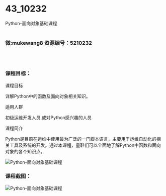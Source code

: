 # 43_10232
Python-面向对象基础课程
<br/></br>
<h3>微:mukewang8 资源编号：5210232</h3>
<br/></br>
<h3>课程目标：</h3>
<p>课程目标</p>
<p>详解Python中的函数及面向对象相关知识。</p>
<p>适用人群</p>
<p>初级运维开发人员,或对Python感兴趣的人员</p>
<p>课程简介</p>
<p>Python是目前在运维中使用最为广泛的一门脚本语言，主要用于运维自动化的相关工具及系统的开发。通过本课程，童鞋们可以全面地了解Python中函数和面向对象的各个知识点。</p>
<p><img src="https://www.ko996.com/wp-content/uploads/img/2020/02/1-45-300x189.png" alt="Python-面向对象基础课程"></p>
<div class="info-desc">
<h3>课程截图：</h3>
<p><img src="https://www.ko996.com/wp-content/uploads/img/2020/02/11-43.png" alt="Python-面向对象基础课程"></p>
<p>&nbsp;</p>


			
</div>
